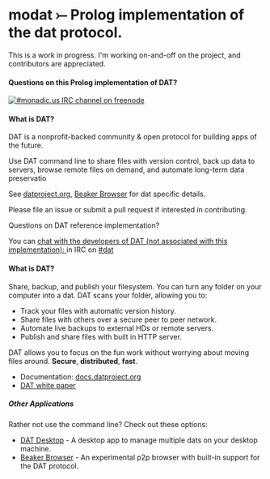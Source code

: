# modat ⤚  Prolog implementation of the dat protocol.

This is a work in progress.  I'm working on-and-off on the project, and contributors are appreciated.  

#### Questions on this Prolog implementation of DAT?

[![#monadic.us IRC channel on freenode][irc-badge]][irc-channel]

#### What is DAT? 

DAT is a nonprofit-backed community & open protocol for building apps of the future.

Use DAT command line to share files with version control, back up data to servers, browse remote files on demand, and automate long-term data preservatio

See [datproject.org](https://datproject.org), [Beaker Browser](https://beakerbrowser.com) for dat specific details.



 Please file an issue or submit a pull request if interested in contributing.

Questions on DAT reference implementation?  

You can [chat with the developers of DAT (not associated with this implementation): ](http://chat.datproject.org) in IRC on [#dat][dat-irc-channel]
					
#### What is DAT?

Share, backup, and publish your filesystem. You can turn any folder on your computer into a dat. DAT scans your folder, allowing you to:

* Track your files with automatic version history.
* Share files with others over a secure peer to peer network.
* Automate live backups to external HDs or remote servers.
* Publish and share files with built in HTTP server.

DAT allows you to focus on the fun work without worrying about moving files around. **Secure**, **distributed**, **fast**.

* Documentation: [docs.datproject.org](https://docs.datproject.org)
* [DAT white paper]

##### Other Applications

Rather not use the command line? Check out these options:

* [DAT Desktop] - A desktop app to manage multiple dats on your desktop machine.
* [Beaker Browser] - An experimental p2p browser with built-in support for the DAT protocol.

[DAT Project]: https://datproject.org
[DAT white paper]: https://github.com/datproject/docs/blob/master/papers/dat-paper.pdf
[DAT Desktop]: https://docs.datproject.org/install#desktop-application
[Beaker Browser]: https://beakerbrowser.com
[registry server]: https://github.com/datproject/datbase
[share-gif]: https://raw.githubusercontent.com/datproject/docs/master/assets/cli-share.gif
[clone-gif]: https://raw.githubusercontent.com/datproject/docs/master/assets/cli-clone.gif
[dat-node]: https://github.com/datproject/dat-node
[dat-ignore]: https://github.com/joehand/dat-ignore
[new-issue]: https://github.com/monadicus/modat/issues/new
[dat#503]: https://github.com/datproject/dat/issues/503
[install-node]: https://nodejs.org/en/download/
[install-node-npm]: https://docs.npmjs.com/getting-started/installing-node
[fixing-npm-permissions]: https://docs.npmjs.com/getting-started/fixing-npm-permissions
[guidelines on contributing]: https://github.com/monadicus/modat/blob/master/CONTRIBUTING.md
[development workflow]: https://github.com/datproject/dat/blob/master/CONTRIBUTING.md#development-workflow
[irc-badge]: https://img.shields.io/badge/irc%20channel-%23monadic%2Eus%20on%20freenode-blue.svg
[irc-channel]: https://webchat.freenode.net/?channels=monadic%2Eus
[dat-irc-channel]: https://webchat.freenode.net/?channels=dat

